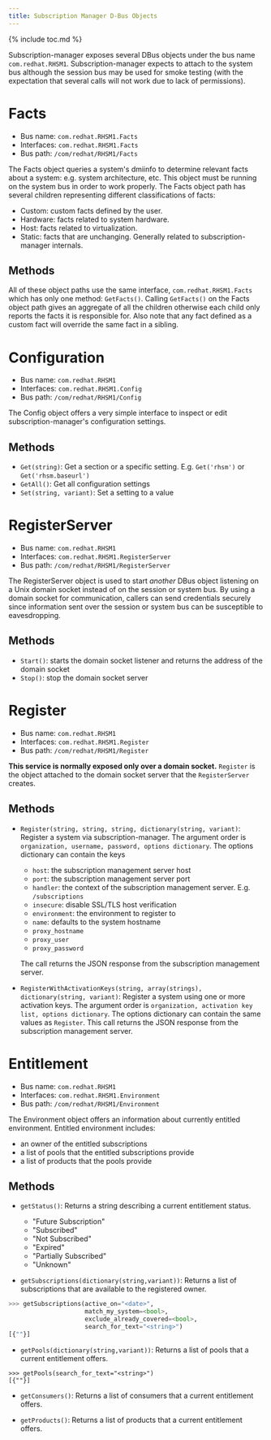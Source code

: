 ```yaml
---
title: Subscription Manager D-Bus Objects
---
```

{% include toc.md %}

Subscription-manager exposes several DBus objects under the bus name
`com.redhat.RHSM1`.  Subscription-manager expects to attach to the system bus
although the session bus may be used for smoke testing (with the expectation
that several calls will not work due to lack of permissions).

# Facts
* Bus name: `com.redhat.RHSM1.Facts`
* Interfaces: `com.redhat.RHSM1.Facts`
* Bus path: `/com/redhat/RHSM1/Facts`

The Facts object queries a system's dmiinfo to determine relevant facts about a
system: e.g. system architecture, etc.  This object must be running on the
system bus in order to work properly.  The Facts object path has several
children representing different classifications of facts:

* Custom: custom facts defined by the user.
* Hardware: facts related to system hardware.
* Host: facts related to virtualization.
* Static: facts that are unchanging.  Generally related to subscription-manager
  internals.

## Methods
All of these object paths use the same interface, `com.redhat.RHSM1.Facts` which
has only one method: `GetFacts()`.  Calling `GetFacts()` on the Facts object
path gives an aggregate of all the children otherwise each child only reports
the facts it is responsible for.  Also note that any fact defined as a custom
fact will override the same fact in a sibling.

# Configuration
* Bus name: `com.redhat.RHSM1`
* Interfaces: `com.redhat.RHSM1.Config`
* Bus path: `/com/redhat/RHSM1/Config`

The Config object offers a very simple interface to inspect or edit
subscription-manager's configuration settings.

## Methods
* `Get(string)`: Get a section or a specific setting.  E.g. `Get('rhsm')` or
  `Get('rhsm.baseurl')`
* `GetAll()`: Get all configuration settings
* `Set(string, variant)`: Set a setting to a value

# RegisterServer
* Bus name: `com.redhat.RHSM1`
* Interfaces: `com.redhat.RHSM1.RegisterServer`
* Bus path: `/com/redhat/RHSM1/RegisterServer`

The RegisterServer object is used to start *another* DBus object listening on a
Unix domain socket instead of on the session or system bus.  By using a domain
socket for communication, callers can send credentials securely since
information sent over the session or system bus can be susceptible to
eavesdropping.

## Methods
* `Start()`: starts the domain socket listener and returns the address of the
  domain socket
* `Stop()`: stop the domain socket server

# Register
* Bus name: `com.redhat.RHSM1`
* Interfaces: `com.redhat.RHSM1.Register`
* Bus path: `/com/redhat/RHSM1/Register`

**This service is normally exposed only over a domain socket.**  `Register` is
the object attached to the domain socket server that the `RegisterServer`
creates.

## Methods
* `Register(string, string, string, dictionary(string, variant)`: Register a
  system via subscription-manager.  The argument order is `organization,
  username, password, options dictionary`.  The options dictionary can contain
  the keys

  * `host`: the subscription management server host
  * `port`: the subscription management server port
  * `handler`: the context of the subscription management server.  E.g.
    `/subscriptions`
  * `insecure`: disable SSL/TLS host verification
  * `environment`: the environment to register to
  * `name`: defaults to the system hostname
  * `proxy_hostname`
  * `proxy_user`
  * `proxy_password`

  The call returns the JSON response from the subscription management server.

* `RegisterWithActivationKeys(string, array(strings), dictionary(string,
  variant)`: Register a system using one or more activation keys.  The argument
  order is `organization, activation key list, options dictionary`.  The options
  dictionary can contain the same values as `Register`.  This call returns the
  JSON response from the subscription management server.

# Entitlement
* Bus name: `com.redhat.RHSM1`
* Interfaces: `com.redhat.RHSM1.Environment`
* Bus path: `/com/redhat/RHSM1/Environment`

The Environment object offers an information about currently entitled environment.
Entitled environment includes:

   * an owner of the entitled subscriptions
   * a list of pools that the entitled subscriptions provide
   * a list of products that the pools provide
   
## Methods
* `getStatus()`: Returns a string describing a current entitlement status.

   * "Future Subscription"
   * "Subscribed"
   * "Not Subscribed"
   * "Expired"
   * "Partially Subscribed"
   * "Unknown"

* `getSubscriptions(dictionary(string,variant))`: Returns a list of subscriptions that are available to the registered owner.

```python
>>> getSubscriptions(active_on="<date>", 
                     match_my_system=<bool>, 
                     exclude_already_covered=<bool>,
                     search_for_text="<string>")
[{""}]
```

* `getPools(dictionary(string,variant))`: Returns a list of pools that a current entitlement offers.

```
>>> getPools(search_for_text="<string>")
[{""}]

```
* `getConsumers()`: Returns a list of consumers that a current entitlement offers.

* `getProducts()`: Returns a list of products that a current entitlement offers.
